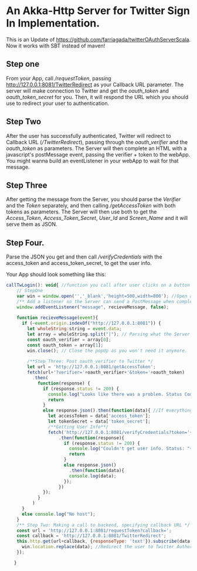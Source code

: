 

# An Akka-Http Server for Twitter Sign In Implementation. 

This is an Update of https://github.com/farriagada/twitterOAuthServerScala. Now it works with SBT instead of maven!

## Step one

From your App, call */requestToken*, passing http://127.0.0.1:8081/TwitterRedirect as your Callback URL parameter. The server will make connection to Twitter and get the *oauth_token* and *oauth_token_secret* for you. Then, it will respond the URL which you should use to redirect your user to authentication.

## Step Two

After the user has successfully authenticated, Twitter will redirect to Callback URL (*/TwitterRedirect*), passing through the *oauth_verifier* and the *oauth_token* as parameters. The Server will then complete an HTML with a javascript's postMessage event, passing the verifier + token to the webApp. You might wanna build an eventListener in your webApp to wait for that message.

## Step Three

After getting the message from the Server, you should parse the *Verifier* and the *Token* separately, and then calling */getAccessToken* with both tokens as parameters. The Server will then use both to get the *Access_Token*, *Access_Token_Secret*, *User_Id* and *Screen_Name* and it will serve them as JSON.

## Step Four.

Parse the JSON you get and then call */verifyCredentials* with the access_token and access_token_secret, to get the user info. 

Your App should look something like this:

```javascript
callTwLogin(): void{ //function you call after user clicks on a button or something.
    // StepOne
    var win = window.open('','_blank','height=500,width=800'); //Open a Blank PopUp.
    /** Add a listener so the Server can send a PostMessage when completing Authorization */
    window.addEventListener("message", recieveMessage, false);
    
    function recieveMessage(event){
      if (~event.origin.indexOf("http://127.0.0.1:8081")) {
        let wholeString:string = event.data;
        let array = wholeString.split("|"); // Parsing what the Server gives you.
        const oauth_verifier = array[0];
        const oauth_token = array[1];
        win.close(); // Close the popUp as you won't need it anymore.
        
        /**Step Three: Post oauth_verifier to Twitter */
        let url = 'http://127.0.0.1:8081/getAccessToken';
        fetch(url+'?verifier='+oauth_verifier+'&token='+oauth_token)
          .then(
            function(response) {
              if (response.status != 200) {
                console.log("Looks like there was a problem. Status Code: "+ response.status);
                return
              }
              else response.json().then(function(data){ //If everything goes fine, you get access tokens.
                let accessToken = data['access_token'];
                let tokenSecret = data['token_secret'];
                /**Getting User Info**/
                fetch('http://127.0.0.1:8081/verifyCredentials?token='+accessToken+'&tokenSecret='+tokenSecret)
                    .then(function(response){
                      if (response.status != 200) {
                        console.log("Couldn't get user info. Status: "+ response.status);
                        return
                      }
                      else response.json()
                        .then(function(data){
                        console.log(data);
                      });
                    })
              });
            }
          )
      }
      else console.log("No host");
    }
    /** Step Two: Making a call to backend, specifying callback URL */
    const url = 'http://127.0.0.1:8081/requestToken?callback=';
    const callback = 'http://127.0.0.1:8081/TwitterRedirect';
    this.http.get(url+callback, {responseType: 'text'}).subscribe(data =>{
      win.location.replace(data); //Redirect the user to Twitter Authorization.  
    });

   }
   
  ```
